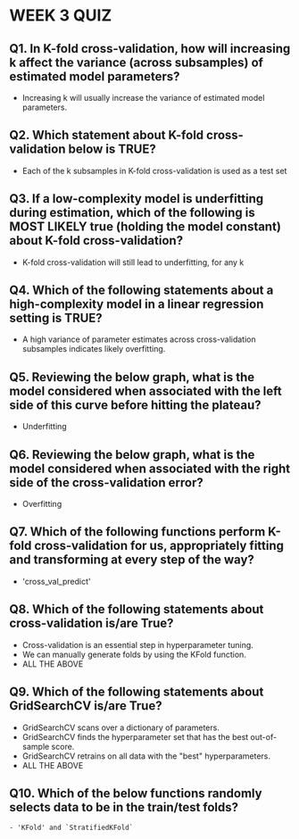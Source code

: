 # WEEK 3 QUIZ

## Q1. In K-fold cross-validation, how will increasing k affect the variance (across subsamples) of estimated model parameters?
   - Increasing k will usually increase the variance of estimated model parameters.

## Q2. Which statement about K-fold cross-validation below is TRUE?
   - Each of the k subsamples in K-fold cross-validation is used as a test set

## Q3. If a low-complexity model is underfitting during estimation, which of the following is MOST LIKELY true (holding the model constant) about K-fold cross-validation?
   - K-fold cross-validation will still lead to underfitting, for any k

## Q4. Which of the following statements about a high-complexity model in a linear regression setting is TRUE?
   - A high variance of parameter estimates across cross-validation subsamples indicates likely overfitting.

## Q5. Reviewing the below graph, what is the model considered when associated with the left side of this curve before hitting the plateau?
   - Underfitting

## Q6. Reviewing the below graph, what is the model considered when associated with the right side of the cross-validation error?
   - Overfitting

## Q7. Which of the following functions perform K-fold cross-validation for us, appropriately fitting and transforming at every step of the way?
   - 'cross_val_predict'

## Q8. Which of the following statements about cross-validation is/are True?
   - Cross-validation is an essential step in hyperparameter tuning.
   - We can manually generate folds by using the KFold function.
   - ALL THE ABOVE 

## Q9. Which of the following statements about GridSearchCV is/are True?
   - GridSearchCV scans over a dictionary of parameters.
   - GridSearchCV finds the hyperparameter set that has the best out-of-sample score.
   - GridSearchCV retrains on all data with the "best" hyperparameters.
   - ALL THE ABOVE

## Q10. Which of the below functions randomly selects data to be in the train/test folds?
    - 'KFold' and `StratifiedKFold`

